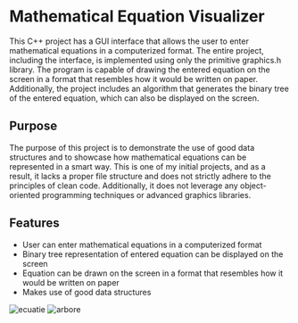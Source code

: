 # Mathematical Equation Visualizer

This C++ project has a GUI interface that allows the user to enter mathematical equations in a computerized format. The entire project, including the interface, is implemented using only the primitive graphics.h library. The program is capable of drawing the entered equation on the screen in a format that resembles how it would be written on paper. Additionally, the project includes an algorithm that generates the binary tree of the entered equation, which can also be displayed on the screen.

## Purpose

The purpose of this project is to demonstrate the use of good data structures and to showcase how mathematical equations can be represented in a smart way. This is one of my initial projects, and as a result, it lacks a proper file structure and does not strictly adhere to the principles of clean code. Additionally, it does not leverage any object-oriented programming techniques or advanced graphics libraries.

## Features

- User can enter mathematical equations in a computerized format
- Binary tree representation of entered equation can be displayed on the screen
- Equation can be drawn on the screen in a format that resembles how it would be written on paper
- Makes use of good data structures


![ecuatie](https://user-images.githubusercontent.com/42031441/227790125-29b81473-b0f1-423c-86f9-23b1a1c68c2d.jpg)
![arbore](https://user-images.githubusercontent.com/42031441/227790157-1fcb47d3-bd12-46d3-9822-bdc894f51b4e.png)

